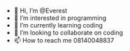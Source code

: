 - 👋 Hi, I’m @Everest
- 👀 I’m interested in programming 
- 🌱 I’m currently learning coding
- 💞️ I’m looking to collaborate on coding
- 📫 How to reach me 08140048837

<!---
Everest1122/Everest1122 is a ✨ special ✨ repository because its `README.md` (this file) appears on your GitHub profile.
You can click the Preview link to take a look at your changes.
--->
